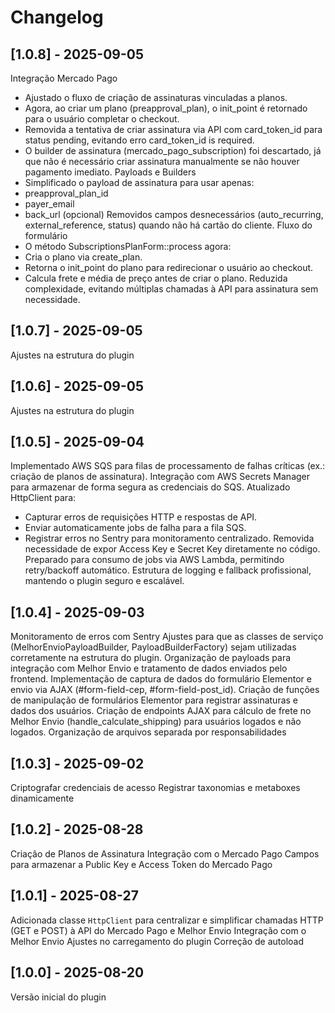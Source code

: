 # Changelog

## [1.0.8] - 2025-09-05
Integração Mercado Pago
- Ajustado o fluxo de criação de assinaturas vinculadas a planos.
- Agora, ao criar um plano (preapproval_plan), o init_point é retornado para o usuário completar o checkout.
- Removida a tentativa de criar assinatura via API com card_token_id para status pending, evitando erro card_token_id is required.
- O builder de assinatura (mercado_pago_subscription) foi descartado, já que não é necessário criar assinatura manualmente se não houver pagamento imediato.
Payloads e Builders
- Simplificado o payload de assinatura para usar apenas:
- preapproval_plan_id
- payer_email
- back_url (opcional)
Removidos campos desnecessários (auto_recurring, external_reference, status) quando não há cartão do cliente.
Fluxo do formulário
- O método SubscriptionsPlanForm::process agora:
- Cria o plano via create_plan.
- Retorna o init_point do plano para redirecionar o usuário ao checkout.
- Calcula frete e média de preço antes de criar o plano.
Reduzida complexidade, evitando múltiplas chamadas à API para assinatura sem necessidade.

## [1.0.7] - 2025-09-05
Ajustes na estrutura do plugin

## [1.0.6] - 2025-09-05
Ajustes na estrutura do plugin

## [1.0.5] - 2025-09-04
Implementado AWS SQS para filas de processamento de falhas críticas (ex.: criação de planos de assinatura).
Integração com AWS Secrets Manager para armazenar de forma segura as credenciais do SQS.
Atualizado HttpClient para:
 - Capturar erros de requisições HTTP e respostas de API.
 - Enviar automaticamente jobs de falha para a fila SQS.
 - Registrar erros no Sentry para monitoramento centralizado.
Removida necessidade de expor Access Key e Secret Key diretamente no código.
Preparado para consumo de jobs via AWS Lambda, permitindo retry/backoff automático.
Estrutura de logging e fallback profissional, mantendo o plugin seguro e escalável.

## [1.0.4] - 2025-09-03
Monitoramento de erros com Sentry
Ajustes para que as classes de serviço (MelhorEnvioPayloadBuilder, PayloadBuilderFactory) sejam utilizadas corretamente na estrutura do plugin.
Organização de payloads para integração com Melhor Envio e tratamento de dados enviados pelo frontend.
Implementação de captura de dados do formulário Elementor e envio via AJAX (#form-field-cep, #form-field-post_id).
Criação de funções de manipulação de formulários Elementor para registrar assinaturas e dados dos usuários.
Criação de endpoints AJAX para cálculo de frete no Melhor Envio (handle_calculate_shipping) para usuários logados e não logados.
Organização de arquivos separada por responsabilidades

## [1.0.3] - 2025-09-02
Criptografar credenciais de acesso
Registrar taxonomias e metaboxes dinamicamente

## [1.0.2] - 2025-08-28
Criação de Planos de Assinatura
Integração com o Mercado Pago
Campos para armazenar a Public Key e Access Token do Mercado Pago

## [1.0.1] - 2025-08-27
Adicionada classe `HttpClient` para centralizar e simplificar chamadas HTTP (GET e POST) à API do Mercado Pago e Melhor Envio
Integração com o Melhor Envio
Ajustes no carregamento do plugin
Correção de autoload

## [1.0.0] - 2025-08-20
Versão inicial do plugin
